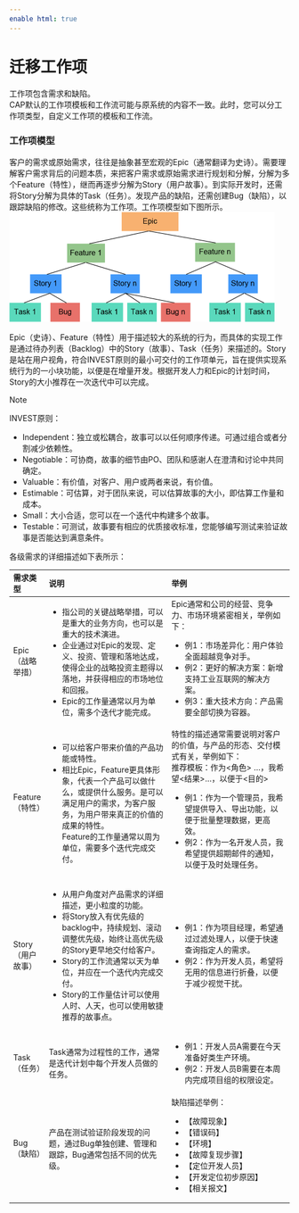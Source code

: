 ```yaml
---
enable html: true
---
```

# 迁移工作项

工作项包含需求和缺陷。                        
CAP默认的工作项模板和工作流可能与原系统的内容不一致。此时，您可以分工作项类型，自定义工作项的模板和工作流。

### 工作项模型                  
客户的需求或原始需求，往往是抽象甚至宏观的Epic（通常翻译为史诗）。需要理解客户需求背后的问题本质，来把客户需求或原始需求进行规划和分解，分解为多个Feature（特性），继而再逐步分解为Story（用户故事）。到实际开发时，还需将Story分解为具体的Task（任务）。发现产品的缺陷，还需创建Bug（缺陷），以跟踪缺陷的修改。这些统称为工作项。工作项模型如下图所示。
<img src="fig/req_modle.png" style="zoom:50%">             

Epic（史诗）、Feature（特性）用于描述较大的系统的行为，而具体的实现工作是通过待办列表（Backlog）中的Story（故事）、Task（任务）来描述的。Story是站在用户视角，符合INVEST原则的最小可交付的工作项单元，旨在提供实现系统行为的一小块功能，以便是在增量开发。根据开发人力和Epic的计划时间，Story的大小推荐在一次迭代中可以完成。
> [!NOTE] 
> INVEST原则：
> + Independent：独立或松耦合，故事可以以任何顺序传递。可通过组合或者分割减少依赖性。
> + Negotiable：可协商，故事的细节由PO、团队和感谢人在澄清和讨论中共同确定。
> + Valuable：有价值，对客户、用户或两者来说，有价值。
> + Estimable：可估算，对于团队来说，可以估算故事的大小，即估算工作量和成本。
> + Small：大小合适，您可以在一个迭代中构建多个故事。
> + Testable：可测试，故事要有相应的优质接收标准，您能够编写测试来验证故事是否能达到满意条件。
  
各级需求的详细描述如下表所示：
<style>
table th:first-of-type {
    width: 10%;
}
table th:nth-of-type(2) {
    width: 45%;
}
table th:nth-of-type(3) {
    width: 45%;
}
</style>

| 需求类型   | 说明     |   举例 |
| :--------- | :--- | :------|
| Epic（战略举措）|<ul><li>指公司的关键战略举措，可以是重大的业务方向，也可以是重大的技术演进。</li><li>企业通过对Epic的发现、定义、投资、管理和落地达成，使得企业的战略投资主题得以落地，并获得相应的市场地位和回报。</li><li>Epic的工作量通常以月为单位，需多个迭代才能完成。</li></ul>| Epic通常和公司的经营、竞争力、市场环境紧密相关，举例如下：<br><ul><li>例1：市场差异化：用户体验全面超越竞争对手。</li><li>例2：更好的解决方案：新增支持工业互联网的解决方案。</li><li>例3：重大技术方向：产品需要全部切换为容器。</li></ul>|
|Feature（特性）|<ul><li>可以给客户带来价值的产品功能或特性。</li><li>相比Epic，Feature更具体形象，代表一个产品可以做什么，或提供什么服务。是可以满足用户的需求，为客户服务，为用户带来真正的价值的成果的特性。<br>Feature的工作量通常以周为单位，需要多个迭代完成交付。|   特性的描述通常需要说明对客户的价值，与产品的形态、交付模式有关，举例如下：<br>推荐模板：作为<角色> …，我希望<结果>…，以便于<目的><ul><li>例1：作为一个管理员，我希望提供导入、导出功能，以便于批量整理数据，更高效。</li><li>例2：作为一名开发人员，我希望提供超期邮件的通知，以便于及时处理任务。</li></ul>|
|Story（用户故事）|<ul><li>从用户角度对产品需求的详细描述，更小粒度的功能。</li><li>将Story放入有优先级的backlog中，持续规划、滚动调整优先级，始终让高优先级的Story更早地交付给客户。</li><li>Story的工作流通常以天为单位，并应在一个迭代内完成交付。</li><li>Story的工作量估计可以使用人时、人天，也可以使用敏捷推荐的故事点。</li></ul>|<ul><li>例1：作为项目经理，希望通过过滤处理人，以便于快速查询指定人的需求。</li><li>例2：作为开发人员，希望将无用的信息进行折叠，以便于减少视觉干扰。</li></ul>|
|Task（任务）|Task通常为过程性的工作，通常是迭代计划中每个开发人员做的任务。|<ul><li>例1：开发人员A需要在今天准备好类生产环境。</li><li>例2：开发人员B需要在本周内完成项目组的权限设定。</li></ul>| 
|Bug（缺陷）|产品在测试验证阶段发现的问题，通过Bug单独创建、管理和跟踪，Bug通常包括不同的优先级。|缺陷描述举例：<ul><li>【故障现象】</li><li>【错误码】</li><li>【环境】</li><li>【故障复现步骤】</li><li>【定位开发人员】</li><li>【开发定位初步原因】</li><li>【相关报文】</li></ul>|
